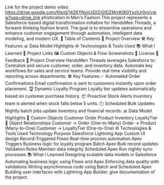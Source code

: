 Link for the project demo video
https://drive.google.com/file/d/142KYNxjjUiDIZiGtDZMmKI8GYxzIUr0m/view?usp=drive_link
phistication in Men's Fashion This project represents a Salesforce-based digital transformation initiative for HandsMen Threads, a forward-thinking fashion brand. The goal is to streamline operations and enhance customer engagement through automation, intelligent data modeling, and modern UX. 📂 Table of Contents 🚀 Project Overview 🛠️ Key Features 📊 Data Model Highlights ⚙️ Technologies & Tools Used 📚 What I Learned 🔗 Project Links 🖼️ Custom Objects & Flow Screenshots 📄 License 💬 Feedback 🚀 Project Overview HandsMen Threads leverages Salesforce to: Centralize and secure customer, order, and inventory data. Automate key workflows for sales and service teams. Provide real-time visibility and reporting across departments. 🛠️ Key Features ✅ Automated Order Confirmations Email confirmation is sent to customers instantly upon order placement. 🏆 Dynamic Loyalty Program Loyalty tier updates automatically based on customer purchase history. 📦 Proactive Stock Alerts Inventory team is alerted when stock falls below 5 units. 🕛 Scheduled Bulk Updates Nightly batch jobs update inventory and financial records. 📊 Data Model Highlights 🔹 Custom Objects Customer Order Product Inventory LoyaltyTier 🔗 Object Relationships Customer → Order (One-to-Many) Order → Product (Many-to-One) Customer → LoyaltyTier (One-to-One) ⚙️ Technologies & Tools Used Technology Purpose Salesforce Lightning App Custom UI design Record-Triggered Flows Real-time process automation Apex Triggers Business logic for loyalty program Batch Apex Bulk record updates Validation Rules Maintain data integrity Scheduled Apex Run nightly sync processes 📚 What I Learned Designing scalable data models in Salesforce Automating business logic using Flows and Apex Enforcing data quality with validations Writing asynchronous code using Batch and Scheduled Apex Building user interfaces with Lightning App Builder. give documentation of the project.
